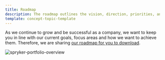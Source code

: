 ```yaml
---
title: Roadmap
description: The roadmap outlines the vision, direction, priorities, and progress of Spryker over time.
template: concept-topic-template
---
```


As we continue to grow and be successful as a company, we want to keep you in line with our current goals, focus areas and how we want to achieve them. Therefore, we are sharing [our roadmap for you to download](https://spryker.s3.eu-central-1.amazonaws.com/docs/scos/user/intro-to-spryker/roadmap.md/Spryker_Roadmap.pdf).  

![spryker-portfolio-overview](https://spryker.s3.eu-central-1.amazonaws.com/docs/scos/user/intro-to-spryker/roadmap.md/Spryker_Portfolio_Overview.png)

